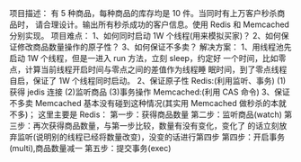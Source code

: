 项目描述：
有 5 种商品，每种商品的库存均是 10 件。当同时有上万客户秒杀商品时，
请合理设计。输出所有秒杀成功的客户信息。使用 Redis 和 Memcached 分别实现。
项目难点：
1、如何同时启动 1W 个线程(用来模拟买家)？ 2、如何保证修改商品数量操作的原子性？
3、如何保证不多卖？
解决方案： 1、用线程池先启动 1W 个线程，但是一进入 run 方法，立刻 sleep，约定好
一个时间，比如零点，计算当前线程开启时间与零点之间的差值作为线程睡
眠时间，到了零点线程自启，保证了 1W 个线程同时启动。
2、保证原子性
Redis:(利用监听、事务)
(1)获得 jedis 连接
(2)监听商品
(3)事务操作
Memcached:(利用 CAS 命令) 3、保证不多卖
Memcached 基本没有碰到这种情况(其实用 Memcached 做秒杀的本就不多)；
这里主要是 Redis：
第一步：获得商品数量
第二步：监听商品(watch)
第三步：再次获得商品数量，与第一步比较，数量有没有变化，变化了
的话立刻放弃监听(说明别的线程已经将数量改变)，没变的话进行第四步
第四步：开启事务(multi),商品数量减一
第五步：提交事务(exec)